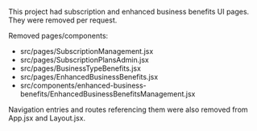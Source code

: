This project had subscription and enhanced business benefits UI pages. They were removed per request.

Removed pages/components:
- src/pages/SubscriptionManagement.jsx
- src/pages/SubscriptionPlansAdmin.jsx
- src/pages/BusinessTypeBenefits.jsx
- src/pages/EnhancedBusinessBenefits.jsx
- src/components/enhanced-business-benefits/EnhancedBusinessBenefitsManagement.jsx

Navigation entries and routes referencing them were also removed from App.jsx and Layout.jsx.
